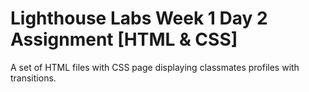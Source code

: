 # Lighthouse Labs Week 1 Day 2 Assignment [HTML & CSS]

A set of HTML files with CSS page displaying classmates profiles with transitions. 
